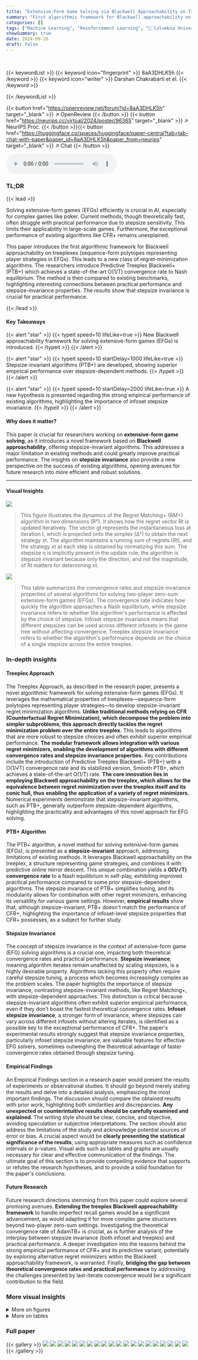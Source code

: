 ```yaml
---
title: "Extensive-Form Game Solving via Blackwell Approachability on Treeplexes"
summary: "First algorithmic framework for Blackwell approachability on treeplexes, enabling stepsize-invariant EFG solvers with state-of-the-art convergence rates."
categories: []
tags: ["Machine Learning", "Reinforcement Learning", "🏢 Columbia University",]
showSummary: true
date: 2024-09-26
draft: false
---
```


<br>

{{< keywordList >}}
{{< keyword icon="fingerprint" >}} 8aA3DHLK5h {{< /keyword >}}
{{< keyword icon="writer" >}} Darshan Chakrabarti et el. {{< /keyword >}}
 
{{< /keywordList >}}

{{< button href="https://openreview.net/forum?id=8aA3DHLK5h" target="_blank" >}}
↗ OpenReview
{{< /button >}}
{{< button href="https://neurips.cc/virtual/2024/poster/96365" target="_blank" >}}
↗ NeurIPS Proc.
{{< /button >}}{{< button href="https://huggingface.co/spaces/huggingface/paper-central?tab=tab-chat-with-paper&paper_id=8aA3DHLK5h&paper_from=neurips" target="_blank" >}}
↗ Chat
{{< /button >}}



<audio controls>
    <source src="https://ai-paper-reviewer.com/8aA3DHLK5h/podcast.wav" type="audio/wav">
    Your browser does not support the audio element.
</audio>


### TL;DR


{{< lead >}}

Solving extensive-form games (EFGs) efficiently is crucial in AI, especially for complex games like poker. Current methods, though theoretically fast, often struggle with practical performance due to stepsize sensitivity.  This limits their applicability in large-scale games.  Furthermore, the exceptional performance of existing algorithms like CFR+ remains unexplained.

This paper introduces the first algorithmic framework for Blackwell approachability on treeplexes (sequence-form polytopes representing player strategies in EFGs). This leads to a new class of regret-minimization algorithms. The researchers introduce Predictive Treeplex Blackwell+ (PTB+) which achieves a state-of-the-art O(1/T) convergence rate to Nash equilibrium.  The method is then compared to existing benchmarks, highlighting interesting connections between practical performance and stepsize-invariance properties.  The results show that stepsize invariance is crucial for practical performance.

{{< /lead >}}


#### Key Takeaways

{{< alert "star" >}}
{{< typeit speed=10 lifeLike=true >}} New Blackwell approachability framework for solving extensive-form games (EFGs) is introduced. {{< /typeit >}}
{{< /alert >}}

{{< alert "star" >}}
{{< typeit speed=10 startDelay=1000 lifeLike=true >}} Stepsize-invariant algorithms (PTB+) are developed, showing superior empirical performance over stepsize-dependent methods. {{< /typeit >}}
{{< /alert >}}

{{< alert "star" >}}
{{< typeit speed=10 startDelay=2000 lifeLike=true >}} A new hypothesis is presented regarding the strong empirical performance of existing algorithms, highlighting the importance of infoset stepsize invariance. {{< /typeit >}}
{{< /alert >}}

#### Why does it matter?
This paper is crucial for researchers working on **extensive-form game solving**, as it introduces a novel framework based on **Blackwell approachability**, offering stepsize-invariant algorithms.  This addresses a major limitation in existing methods and could greatly improve practical performance.  The insights on **stepsize invariance** also provide a new perspective on the success of existing algorithms, opening avenues for future research into more efficient and robust solutions.

------
#### Visual Insights



![](https://ai-paper-reviewer.com/8aA3DHLK5h/figures_4_1.jpg)

> This figure illustrates the dynamics of the Regret Matching+ (RM+) algorithm in two dimensions (R²).  It shows how the regret vector Rt is updated iteratively. The vector gt represents the instantaneous loss at iteration t, which is projected onto the simplex (∆²) to obtain the next strategy xt. The algorithm maintains a running sum of regrets (Rt), and the strategy xt at each step is obtained by normalizing this sum.  The stepsize η is implicitly present in the update rule; the algorithm is stepsize invariant because only the direction, and not the magnitude, of Rt matters for determining xt.





![](https://ai-paper-reviewer.com/8aA3DHLK5h/tables_2_1.jpg)

> This table summarizes the convergence rates and stepsize invariance properties of several algorithms for solving two-player zero-sum extensive-form games (EFGs).  The convergence rate indicates how quickly the algorithm approaches a Nash equilibrium, while stepsize invariance refers to whether the algorithm's performance is affected by the choice of stepsize. Infoset stepsize invariance means that different stepsizes can be used across different infosets in the game tree without affecting convergence.  Treeplex stepsize invariance refers to whether the algorithm's performance depends on the choice of a single stepsize across the entire treeplex.





### In-depth insights


#### Treeplex Approach
The Treeplex Approach, as described in the research paper, presents a novel algorithmic framework for solving extensive-form games (EFGs).  It leverages the mathematical properties of treeplexes—sequence-form polytopes representing player strategies—to develop stepsize-invariant regret minimization algorithms.  **Unlike traditional methods relying on CFR (Counterfactual Regret Minimization), which decompose the problem into simpler subproblems, this approach directly tackles the regret minimization problem over the entire treeplex.** This leads to algorithms that are more robust to stepsize choices and often exhibit superior empirical performance.  **The modular framework allows integration with various regret minimizers, enabling the development of algorithms with different convergence rates and stepsize invariance properties.**  Key contributions include the introduction of Predictive Treeplex Blackwell+ (PTB+) with a O(1/√T) convergence rate and its stabilized version, Smooth PTB+, which achieves a state-of-the-art O(1/T) rate. **The core innovation lies in employing Blackwell approachability on the treeplex, which allows for the equivalence between regret minimization over the treeplex itself and its conic hull, thus enabling the application of a variety of regret minimizers.**  Numerical experiments demonstrate that stepsize-invariant algorithms, such as PTB+, generally outperform stepsize-dependent algorithms, highlighting the practicality and advantages of this novel approach for EFG solving.

#### PTB+ Algorithm
The PTB+ algorithm, a novel method for solving extensive-form games (EFGs), is presented as a **stepsize-invariant** approach, addressing limitations of existing methods.  It leverages Blackwell approachability on the treeplex, a structure representing game strategies, and combines it with predictive online mirror descent. This unique combination yields a **O(1/√T) convergence rate** to a Nash equilibrium in self-play, exhibiting improved practical performance compared to some prior stepsize-dependent algorithms.  The stepsize invariance of PTB+ simplifies tuning, and its modularity allows for combination with other regret minimizers, enhancing its versatility for various game settings.  However, **empirical results** show that, although stepsize-invariant, PTB+ doesn't match the performance of CFR+, highlighting the importance of infoset-level stepsize properties that CFR+ possesses, as a subject for further study.

#### Stepsize Invariance
The concept of stepsize invariance in the context of extensive-form game (EFG) solving algorithms is a crucial one, impacting both theoretical convergence rates and practical performance.  **Stepsize invariance**, meaning algorithm iterates remain unaffected by scaling stepsizes, is a highly desirable property.  Algorithms lacking this property often require careful stepsize tuning, a process which becomes increasingly complex as the problem scales.  The paper highlights the importance of stepsize invariance, contrasting stepsize-invariant methods, like Regret Matching+, with stepsize-dependent approaches.  This distinction is critical because stepsize-invariant algorithms often exhibit superior empirical performance, even if they don't boast the fastest theoretical convergence rates.  **Infoset stepsize invariance**, a stronger form of invariance, where stepsizes can vary across different infosets without altering iterates, is identified as a possible key to the exceptional performance of CFR+. The paper's experimental results strongly suggest that stepsize invariance properties, particularly infoset stepsize invariance, are valuable features for effective EFG solvers, sometimes outweighing the theoretical advantage of faster convergence rates obtained through stepsize tuning.

#### Empirical Findings
An Empirical Findings section in a research paper would present the results of experiments or observational studies.  It should go beyond merely stating the results and delve into a detailed analysis, emphasizing the most important findings.  The discussion should compare the obtained results with prior work, highlighting both similarities and discrepancies. **Any unexpected or counterintuitive results should be carefully examined and explained**.  The writing style should be clear, concise, and objective, avoiding speculation or subjective interpretations.  The section should also address the limitations of the study and acknowledge potential sources of error or bias.  A crucial aspect would be **clearly presenting the statistical significance of the results**, using appropriate measures such as confidence intervals or p-values.  Visual aids such as tables and graphs are usually necessary for clear and effective communication of the findings.  The ultimate goal of this section is to provide compelling evidence that supports or refutes the research hypotheses, and to provide a solid foundation for the paper's conclusions.

#### Future Research
Future research directions stemming from this paper could explore several promising avenues.  **Extending the treeplex Blackwell approachability framework** to handle imperfect recall games would be a significant advancement, as would adapting it for more complex game structures beyond two-player zero-sum settings.  Investigating the theoretical convergence rate of AdamTB+ is crucial, as is further analysis of the interplay between stepsize invariance (both infoset and treeplex) and practical performance. A deeper investigation into the reasons behind the strong empirical performance of CFR+ and its predictive variant, potentially by exploring alternative regret minimizers within the Blackwell approachability framework, is warranted. Finally, **bridging the gap between theoretical convergence rates and practical performance** by addressing the challenges presented by last-iterate convergence would be a significant contribution to the field.


### More visual insights

<details>
<summary>More on figures
</summary>


![](https://ai-paper-reviewer.com/8aA3DHLK5h/figures_7_1.jpg)

> This figure compares the convergence speed of four different algorithms (PTB+, CFR+, PCFR+, and SC-POMD) for solving extensive-form games.  The x-axis represents the number of iterations, and the y-axis shows the duality gap, which measures the distance from a Nash equilibrium.  The figure shows that PCFR+ generally outperforms the other algorithms, suggesting that its infoset stepsize invariance is an important property.  All algorithms use alternation and quadratic averaging, except CFR+, which uses linear averaging.


![](https://ai-paper-reviewer.com/8aA3DHLK5h/figures_8_1.jpg)

> This figure compares the convergence of four different algorithms (PTB+, CFR+, PCFR+, and SC-POMD) to a Nash equilibrium in several benchmark extensive-form games.  The y-axis represents the duality gap, a measure of how far the algorithms are from a solution. The x-axis shows the number of iterations.  Note that CFR+ uses linear averaging, unlike the others which utilize quadratic averaging. The figure shows how PTB+ converges relatively quickly compared to CFR+, with PCFR+ and SC-POMD showing intermediate convergence speeds.


![](https://ai-paper-reviewer.com/8aA3DHLK5h/figures_23_1.jpg)

> This figure compares the performance of three different algorithms (TB+, PTB+, and Smooth PTB+) for solving extensive-form games.  Each algorithm uses a different approach to regret minimization, and the figure shows how quickly they converge to a Nash equilibrium (a stable state in a game). The x-axis represents the number of iterations, while the y-axis shows the duality gap, which measures how far the algorithm is from the equilibrium.  The graph displays results for five different benchmark games (Kuhn, Leduc, Liar's Dice, Goofspiel, and Battleship).  The results suggest that PTB+ and Smooth PTB+ generally perform better than TB+, indicating the benefit of predictive methods and smoothing techniques in achieving faster convergence to the Nash equilibrium. The choice between quadratic averaging and last iterate methods depends on the game being considered.


![](https://ai-paper-reviewer.com/8aA3DHLK5h/figures_23_2.jpg)

> This figure compares the performance of three different Blackwell approachability-based algorithms for solving extensive-form games.  The algorithms are Treeplex Blackwell+ (TB+), Predictive Treeplex Blackwell+ (PTB+), and Smooth PTB+.  The x-axis represents the number of iterations, and the y-axis represents the duality gap, which measures how far the average strategies are from a Nash equilibrium. The figure shows that PTB+ and Smooth PTB+ generally outperform TB+, and that using the last iterate (rather than averaging over all iterates) can improve performance in some cases. The algorithms all use alternation in the self-play framework.


![](https://ai-paper-reviewer.com/8aA3DHLK5h/figures_24_1.jpg)

> This figure compares the performance of three different algorithms: TB+, PTB+, and Smooth PTB+, all using quadratic averaging and the last iterate, and all using alternation.  The x-axis represents the number of iterations, and the y-axis represents the duality gap, a measure of how close the algorithms are to finding a Nash equilibrium. The graph shows how the duality gap decreases over iterations for each algorithm, allowing for a comparison of their convergence rates.  The results indicate that PTB+ and Smooth PTB+ generally outperform TB+.


![](https://ai-paper-reviewer.com/8aA3DHLK5h/figures_24_2.jpg)

> This figure compares the performance of three different algorithms (TB+, PTB+, and Smooth PTB+) in solving extensive-form games.  Each algorithm uses a different approach to Blackwell approachability on treeplexes, and they differ in whether they are stepsize invariant and what convergence rate they achieve. The graph displays the duality gap (a measure of how far the algorithm is from reaching Nash Equilibrium) over the number of iterations.  The results show that PTB+ and Smooth PTB+ perform similarly and generally outperform TB+.


![](https://ai-paper-reviewer.com/8aA3DHLK5h/figures_24_3.jpg)

> This figure compares the performance of three different Blackwell approachability-based algorithms for solving extensive-form games: TB+, PTB+, and Smooth PTB+.  Each algorithm uses a different approach to regret minimization and step size management.  The plot shows how quickly the duality gap (a measure of how far from Nash equilibrium the algorithms are) decreases over time (iterations) for several benchmark games (Kuhn Poker, Leduc Poker, Liar's Dice, Goofspiel, and Battleship).  The results show the impact of different approaches on convergence speed and the importance of stepsize invariance in achieving good practical performance.


![](https://ai-paper-reviewer.com/8aA3DHLK5h/figures_24_4.jpg)

> This figure compares the performance of three different algorithms: TB+, PTB+, and Smooth PTB+. Each algorithm is tested with quadratic averaging and the last iterate, and all use alternation.  The plot shows the duality gap (a measure of how far from a Nash Equilibrium the algorithms are) versus the number of iterations for five different games. The goal is to show how the different algorithms perform in practice relative to their theoretical convergence rates and stepsize properties.


![](https://ai-paper-reviewer.com/8aA3DHLK5h/figures_24_5.jpg)

> This figure compares the convergence performance of four different algorithms (PTB+, CFR+, PCFR+, and SC-POMD) for solving extensive-form games.  The y-axis represents the duality gap, a measure of how far the algorithm's current solution is from a Nash Equilibrium. The x-axis shows the number of iterations.  Each line represents a different algorithm, with variations in averaging schemes (linear vs. quadratic) indicated. The figure illustrates the relative convergence speed of each algorithm across different game instances (Kuhn, Leduc, Liar's Dice, Goofspiel, and Battleship).


![](https://ai-paper-reviewer.com/8aA3DHLK5h/figures_25_1.jpg)

> This figure compares the convergence of PCFR+ (Predictive Counterfactual Regret Minimization+) to Nash equilibrium in various games (Kuhn Poker, Leduc Poker, Liar's Dice, Goofspiel, and Battleship).  Different averaging schemes (uniform, linear, quadratic) and the last iterate are compared. Alternation, a technique to improve the convergence of the algorithm, is also examined both with and without its use. The y-axis shows the duality gap, a measure of how far from equilibrium the strategies are.  The x-axis represents the number of iterations.


![](https://ai-paper-reviewer.com/8aA3DHLK5h/figures_25_2.jpg)

> The figure shows the convergence to Nash Equilibrium for four different algorithms: PTB+, CFR+, PCFR+, and SC-POMD, across five different benchmark extensive-form games (EFGs).  Each line represents a different algorithm, showing the duality gap over the number of iterations.  The algorithms are compared using both alternation and quadratic averaging, except CFR+, which uses linear averaging.  The graph helps illustrate the relative performance of different algorithms in solving EFGs.


</details>




<details>
<summary>More on tables
</summary>


![](https://ai-paper-reviewer.com/8aA3DHLK5h/tables_5_1.jpg)
> This table presents the convergence rate and stepsize invariance properties of several algorithms for solving two-player zero-sum extensive-form games (EFGs).  The convergence rate indicates how quickly the algorithm approaches a Nash equilibrium (O(1/√T) or O(1/T)), while stepsize invariance refers to whether the algorithm's performance is affected by the choice of stepsize parameters (infoset stepsize invariance or treeplex stepsize invariance).

![](https://ai-paper-reviewer.com/8aA3DHLK5h/tables_12_1.jpg)
> The table presents the convergence rates and stepsize invariance properties of several algorithms for solving two-player zero-sum extensive-form games (EFGs).  It compares algorithms based on counterfactual regret minimization (CFR), online mirror descent (OMD), and the newly proposed Blackwell approachability methods. Stepsize invariance is a key property highlighted in the paper, indicating whether algorithm performance depends on the choice of stepsize parameters.

![](https://ai-paper-reviewer.com/8aA3DHLK5h/tables_12_2.jpg)
> This table summarizes the convergence rates and stepsize invariance properties of various algorithms for solving two-player zero-sum extensive-form games (EFGs).  It compares the theoretical convergence rate (O(1/√T) or O(1/T)) with the type of stepsize invariance exhibited by each algorithm.  Infoset stepsize invariance means the algorithm's iterates are unaffected by the choice of different stepsizes at different infosets. Treeplex stepsize invariance means the iterates are unaffected by rescaling all stepsizes by a constant.

![](https://ai-paper-reviewer.com/8aA3DHLK5h/tables_21_1.jpg)
> This table presents the convergence rates and stepsize invariance properties of various algorithms for solving two-player zero-sum extensive-form games (EFGs).  The convergence rate indicates how quickly the algorithm approaches a Nash equilibrium, while stepsize invariance refers to whether the algorithm's performance is affected by the specific values of stepsizes used.  The table compares several algorithms, including CFR+, PCFR+, EGT, POMD, PTB+, Smooth PTB+, AdaGradTB+, and AdamTB+, highlighting their different convergence characteristics and stepsize properties.

![](https://ai-paper-reviewer.com/8aA3DHLK5h/tables_22_1.jpg)
> This table presents the convergence rates and stepsize invariance properties of several algorithms for solving two-player zero-sum extensive-form games.  It compares algorithms such as CFR+, PCFR+, EGT, POMD, and the novel algorithms introduced in the paper (PTB+, Smooth PTB+, AdaGradTB+, AdamTB+). Stepsize invariance refers to whether the algorithm's iterates are unaffected by scaling the step size; infoset stepsize invariance is a stronger version specific to CFR+ family algorithms.  The convergence rates indicate how quickly the algorithms approach a Nash Equilibrium (O(1/√T) or O(1/T)).

</details>




### Full paper

{{< gallery >}}
<img src="https://ai-paper-reviewer.com/8aA3DHLK5h/1.png" class="grid-w50 md:grid-w33 xl:grid-w25" />
<img src="https://ai-paper-reviewer.com/8aA3DHLK5h/2.png" class="grid-w50 md:grid-w33 xl:grid-w25" />
<img src="https://ai-paper-reviewer.com/8aA3DHLK5h/3.png" class="grid-w50 md:grid-w33 xl:grid-w25" />
<img src="https://ai-paper-reviewer.com/8aA3DHLK5h/4.png" class="grid-w50 md:grid-w33 xl:grid-w25" />
<img src="https://ai-paper-reviewer.com/8aA3DHLK5h/5.png" class="grid-w50 md:grid-w33 xl:grid-w25" />
<img src="https://ai-paper-reviewer.com/8aA3DHLK5h/6.png" class="grid-w50 md:grid-w33 xl:grid-w25" />
<img src="https://ai-paper-reviewer.com/8aA3DHLK5h/7.png" class="grid-w50 md:grid-w33 xl:grid-w25" />
<img src="https://ai-paper-reviewer.com/8aA3DHLK5h/8.png" class="grid-w50 md:grid-w33 xl:grid-w25" />
<img src="https://ai-paper-reviewer.com/8aA3DHLK5h/9.png" class="grid-w50 md:grid-w33 xl:grid-w25" />
<img src="https://ai-paper-reviewer.com/8aA3DHLK5h/10.png" class="grid-w50 md:grid-w33 xl:grid-w25" />
<img src="https://ai-paper-reviewer.com/8aA3DHLK5h/11.png" class="grid-w50 md:grid-w33 xl:grid-w25" />
<img src="https://ai-paper-reviewer.com/8aA3DHLK5h/12.png" class="grid-w50 md:grid-w33 xl:grid-w25" />
<img src="https://ai-paper-reviewer.com/8aA3DHLK5h/13.png" class="grid-w50 md:grid-w33 xl:grid-w25" />
<img src="https://ai-paper-reviewer.com/8aA3DHLK5h/14.png" class="grid-w50 md:grid-w33 xl:grid-w25" />
<img src="https://ai-paper-reviewer.com/8aA3DHLK5h/15.png" class="grid-w50 md:grid-w33 xl:grid-w25" />
<img src="https://ai-paper-reviewer.com/8aA3DHLK5h/16.png" class="grid-w50 md:grid-w33 xl:grid-w25" />
<img src="https://ai-paper-reviewer.com/8aA3DHLK5h/17.png" class="grid-w50 md:grid-w33 xl:grid-w25" />
<img src="https://ai-paper-reviewer.com/8aA3DHLK5h/18.png" class="grid-w50 md:grid-w33 xl:grid-w25" />
<img src="https://ai-paper-reviewer.com/8aA3DHLK5h/19.png" class="grid-w50 md:grid-w33 xl:grid-w25" />
<img src="https://ai-paper-reviewer.com/8aA3DHLK5h/20.png" class="grid-w50 md:grid-w33 xl:grid-w25" />
{{< /gallery >}}